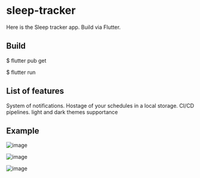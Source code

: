 # sleep-tracker
Here is the Sleep tracker app. Build via Flutter. 

## Build

$ flutter pub get

$ flutter run 

## List of features

System of notifications. Hostage of your schedules in a local storage. CI/CD pipelines. light and dark themes supportance

## Example 

![image](https://github.com/ChabanovX/sleep-tracker/assets/160529597/70f0a2d1-8e60-4a2f-a89b-161fa16f0287)

![image](https://github.com/ChabanovX/sleep-tracker/assets/160529597/d5e1c669-91e4-421c-b7aa-4df35ce3e320)

![image](https://github.com/ChabanovX/sleep-tracker/assets/160529597/b442c99c-8a19-4503-b91e-359a942a8075)


